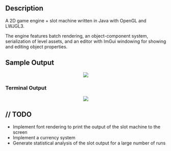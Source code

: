 ## Description
A 2D game engine + slot machine written in Java with OpenGL and LWJGL3. 

The engine features batch rendering, an object-component system, serialization of level assets,
and an editor with ImGui windowing for showing and editing object properties.

## Sample Output

<p align="center">
  <img src="https://github.com/rp-mullen/java-2D-game-engine/blob/main/output/slot_output.gif"/>
</p>

### Terminal Output

<p align="center">
  <img src="https://github.com/rp-mullen/java-2D-game-engine/blob/main/output/console.png"/>
</p>

##  // TODO 
* Implement font rendering to print the output of the slot machine to the screen
* Implement a currency system
* Generate statistical analysis of the slot output for a large number of runs

